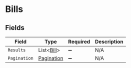 # Bills


## Fields

| Field                                               | Type                                                | Required                                            | Description                                         |
| --------------------------------------------------- | --------------------------------------------------- | --------------------------------------------------- | --------------------------------------------------- |
| `Results`                                           | List<[Bill](../../Models/Components/Bill.md)>       | :heavy_minus_sign:                                  | N/A                                                 |
| `Pagination`                                        | [Pagination](../../Models/Components/Pagination.md) | :heavy_minus_sign:                                  | N/A                                                 |